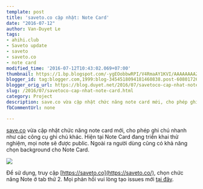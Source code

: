 ```yaml
---
template: post
title: 'saveto.co cập nhật: Note Card'
date: "2016-07-12"
author: Van-Duyet Le
tags:
- ahihi.club
- Saveto update
- saveto
- saveto.co
- note card
modified_time: '2016-07-12T10:43:02.069+07:00'
thumbnail: https://1.bp.blogspot.com/-ygEOobbwRPI/V4RmaAY1KVI/AAAAAAAAZwc/ASHaVZwKe7s2e-zMRWgDjFRWzYAeADETACLcB/s1600/saveto-note-card.png
blogger_id: tag:blogger.com,1999:blog-3454518094181460838.post-6080172637361798921
blogger_orig_url: https://blog.duyet.net/2016/07/savetoco-cap-nhat-note-card.html
slug: /2016/07/savetoco-cap-nhat-note-card.html
category: Project
description: save.co vừa cập nhật chức năng note card mới, cho phép ghi chú nhanh như các công cụ ghi chú khác. Hiện tại Note Card đang triển khai thử nghiệm, mọi note sẽ được public. Ngoài ra người dùng cũng có khả năng chọn background cho Note Card.
fbCommentUrl: none

---
```


[save.co](https://save.co/) vừa cập nhật chức năng note card mới, cho phép ghi chú nhanh như các công cụ ghi chú khác. Hiện tại Note Card đang triển khai thử nghiệm, mọi note sẽ được public. Ngoài ra người dùng cũng có khả năng chọn background cho Note Card.

[![](https://1.bp.blogspot.com/-ygEOobbwRPI/V4RmaAY1KVI/AAAAAAAAZwc/ASHaVZwKe7s2e-zMRWgDjFRWzYAeADETACLcB/s1600/saveto-note-card.png)](https://blog.duyet.net/2016/07/savetoco-cap-nhat-note-card.html)

Để sử dụng, truy cập [https://saveto.co](https://saveto.co/), chọn chức năng Note ở tab thứ 2.
Mọi phản hồi vui lòng tạo issues mới [tại đây](https://github.com/saveto-co/saveto/issues/new).
